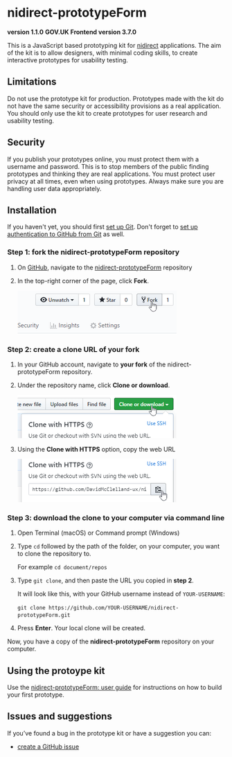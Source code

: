 # nidirect-prototypeForm
**version 1.1.0**
**GOV.UK Frontend version 3.7.0**

This is a JavaScript based prototyping kit for [nidirect]( https://www.nidirect.gov.uk/) applications. The aim of the kit is to allow designers, with minimal coding skills, to create  interactive prototypes for usability testing.

## Limitations
Do not use the prototype kit for production. Prototypes made with the kit do not have the same security or accessibility provisions as a real application. You should only use the kit to create prototypes for user research and usability testing.

## Security
If you publish your prototypes online, you must protect them with a username and password. This is to stop members of the public finding prototypes and thinking they are real applications.
You must protect user privacy at all times, even when using prototypes. Always make sure you are handling user data appropriately. 


## Installation
If you haven't yet, you should first [set up Git]( https://help.github.com/en/github/getting-started-with-github/set-up-git). Don't forget to [set up authentication to GitHub from Git]( https://help.github.com/en/articles/set-up-git#next-steps-authenticating-with-github-from-git) as well.

### Step 1: fork the nidirect-prototypeForm repository
1.	On [GitHub]( https://github.com/), navigate to the [nidirect-prototypeForm]( https://github.com/DavidMcClelland-ux/nidirect-prototypeForm) repository

2.	In the top-right corner of the page, click **Fork**.

    ![click the fork button to create a copy of the nidirect-prototypeForm in your own repository](./assets/github_images/protoForm-guide-fork.png)

### Step 2: create a clone URL of your fork
1.	In your GitHub account, navigate to **your fork** of the nidirect-prototypeForm repository. 
2.	Under the repository name, click **Clone or download**.

    ![click the clone or download button](./assets/github_images/protoForm-guide-clone.png)
3.	Using the **Clone with HTTPS** option, copy the web URL

    ![click the copy to clipboard button to copy the web URL of your repository](./assets/github_images/protoForm-guide-copyURL.png)
    
### Step 3: download the clone to your computer via command line
1.	Open Terminal (macOS) or Command prompt (Windows)
2.	Type `cd` followed by the path of the folder, on your computer, you want to clone the repository to.
    
    For example `cd document/repos`    
3.	Type `git clone`, and then paste the URL you copied in **step 2**.

    It will look like this, with your GitHub username instead of `YOUR-USERNAME`:
    
    ```git clone https://github.com/YOUR-USERNAME/nidirect-prototypeForm.git```
4.	Press **Enter**. Your local clone will be created.


Now, you have a copy of the **nidirect-prototypeForm** repository on your computer.

## Using the protoype kit

Use the [nidirect-prototypeForm: user guide](./userGuide.md) for instructions on how to build your first prototype.

## Issues and suggestions
If you’ve found a bug in the prototype kit or have a suggestion you can:
* [create a GitHub issue](https://github.com/DavidMcClelland-ux/nidirect-prototypeForm/issues)